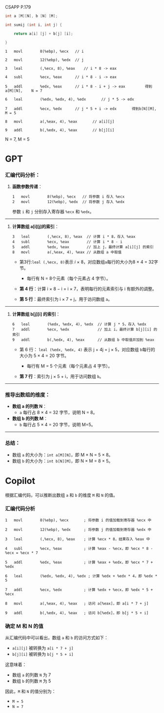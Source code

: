 CSAPP P.179
```c
int a [M][N], b [N] [M];

int sumij (int i, int j) {

    return a[i] [j] + b[j] [i];

}

```



```assembly
1   movl        8(%ebp), %ecx   // i

2   movl        12(%ebp), %edx  // j

3   leal        (,%ecx, 8), %eax    // i * 8 -> eax

4   subl        %ecx, %eax      // i * 8 - i -> eax

5   addl        %edx, %eax      // i * 8 - i + j -> eax         得到a[M][N],    N = 7

6   leal        (%edx, %edx, 4), %edx       // j * 5 -> edx

7   addl        %ecx, %edx      // j * 5 + i -> edx       得到b[N][M],  M = 5

8   movl        a(,%eax, 4), %eax       // a[i][j]

9   addl        b(,%edx, 4), %eax       // b[j][i]

```
N = 7, M = 5






# GPT

### 汇编代码分析：

1. **函数参数传递**：

   ```
   1   movl        8(%ebp), %ecx   // 将参数 i 存入 %ecx
   2   movl        12(%ebp), %edx  // 将参数 j 存入 %edx
   ```

   参数 `i` 和 `j` 分别存入寄存器 `%ecx` 和 `%edx`。

------

1. **计算数组 a[i]\[j]的索引**：

   ```
   3   leal        (,%ecx, 8), %eax  // 计算 i * 8，存入 %eax
   4   subl        %ecx, %eax        // 计算 i * 8 - i
   5   addl        %edx, %eax        // 加上 j，最终计算 a[i][j] 的索引
   8   movl        a(,%eax, 4), %eax // 从数组 a 中取值
   ```

   - 第3行:`leal (,%ecx, 8)`表示 *i* × 8，对应数组`a`每行的大小为8 × 4 = 32字节。

     - 每行有 N = 8个元素（每个元素占 4 字节）。

   - **第 4 行**：计算 i × 8 − i = i × 7，表明每行的元素索引与 i 有额外的调整。

   - **第 5 行**：最终索引为 i × 7 + j，用于访问数组 `a`。

------

1. **计算数组 b[j]\[i] 的索引**：

   ```
   6   leal        (%edx, %edx, 4), %edx  // 计算 j * 5，存入 %edx
   7   addl        %ecx, %edx             // 加上 i，最终计算 b[j][i] 的索引
   9   addl        b(,%edx, 4), %eax      // 从数组 b 中取值并加到 %eax
   ```

   - 第 6 行：     `leal (%edx, %edx, 4)` 表示 j + 4j = j × 5，对应数组 `b`每行的大小为 5 × 4 = 20 字节。
     - 每行有 M = 5 个元素（每个元素占 4 字节）。

   - **第 7 行**：索引为 j × 5 + i，用于访问数组 `b`。

------

### 推导出数组的维度：

- **数组 a 的列数 N**：
  - `a` 每行占 8 × 4 = 32 字节，说明 N = 8。
- **数组 b 的列数 M**：
  - `b` 每行占 5 × 4 = 20 字节，说明 M=5。

------

### 总结：

- 数组 `a` 的大小为：`int a[M][N]`，即 M × N = 5 × 8。
- 数组 `b` 的大小为：`int b[N][M]`，即 N × M = 8 × 5。

# Copilot

根据汇编代码，可以推断出数组 `a` 和 `b` 的维度 `M` 和 `N` 的值。

### 汇编代码分析

```
1   movl        8(%ebp), %ecx       ; 将参数 i 的值加载到寄存器 %ecx 中

2   movl        12(%ebp), %edx      ; 将参数 j 的值加载到寄存器 %edx 中

3   leal        (,%ecx, 8), %eax    ; 计算 %ecx * 8，结果存入 %eax 中

4   subl        %ecx, %eax          ; 计算 %eax - %ecx，即 %ecx * 8 - %ecx = %ecx * 7

5   addl        %edx, %eax          ; 计算 %eax + %edx，即 %ecx * 7 + %edx

6   leal        (%edx, %edx, 4), %edx ; 计算 %edx + %edx * 4，即 %edx * 5

7   addl        %ecx, %edx          ; 计算 %edx + %ecx，即 %edx * 5 + %ecx

8   movl        a(,%eax, 4), %eax   ; 访问 a[%eax]，即 a[i * 7 + j]

9   addl        b(,%edx, 4), %eax   ; 访问 b[%edx]，即 b[j * 5 + i]

```



### 确定 M 和 N 的值

从汇编代码中可以看出，数组 `a` 和 `b` 的访问方式如下：

- `a[i][j]` 被转换为 `a[i * 7 + j]`
- `b[j][i]` 被转换为 `b[j * 5 + i]`

这意味着：

- 数组 `a` 的列数 `N` 为 7
- 数组 `b` 的列数 `M` 为 5

因此，`M` 和 `N` 的值分别为：

- `M = 5`
- `N = 7`
